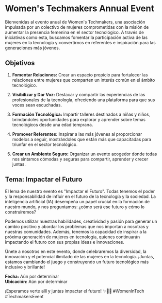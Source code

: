 # Women's Techmakers Annual Event

Bienvenidas al evento anual de Women's Techmakers, una asociación impulsada por un colectivo de mujeres comprometidas con la misión de aumentar la presencia femenina en el sector tecnológico. A través de iniciativas como esta, buscamos fomentar la participación activa de las mujeres en la tecnología y convertirnos en referentes e inspiración para las generaciones más jóvenes.

## Objetivos

1. **Fomentar Relaciones:** Crear un espacio propicio para fortalecer las relaciones entre mujeres que comparten un interés común en el ámbito tecnológico.

2. **Visibilizar y Dar Voz:** Destacar y compartir las experiencias de las profesionales de la tecnología, ofreciendo una plataforma para que sus voces sean escuchadas.

3. **Formación Tecnológica:** Impartir talleres destinados a niñas y niños, brindándoles oportunidades para explorar y aprender sobre temas tecnológicos desde una edad temprana.

4. **Promover Referentes:** Inspirar a las más jóvenes al proporcionar modelos a seguir, mostrándoles que están más que capacitadas para triunfar en el sector tecnológico.

5. **Crear un Ambiente Seguro:** Organizar un evento acogedor donde todas nos sintamos cómodas y seguras para compartir, aprender y crecer juntas.

## Tema: Impactar el Futuro

El lema de nuestro evento es "Impactar el Futuro". Todas tenemos el poder y la responsabilidad de influir en el futuro de la tecnología y la sociedad. La inteligencia artificial (IA) desempeña un papel crucial en la formación de nuestro mundo, y nos preguntamos: ¿cómo será ese futuro y cómo lo construiremos?

Podemos utilizar nuestras habilidades, creatividad y pasión para generar un cambio positivo y abordar los problemas que nos importan a nosotras y nuestras comunidades. Además, tenemos la capacidad de inspirar a la próxima generación de mujeres en tecnología, quienes continuarán impactando el futuro con sus propias ideas e innovaciones.

Únete a nosotros en este evento, donde celebraremos la diversidad, la innovación y el potencial ilimitado de las mujeres en la tecnología. ¡Juntas, estamos cambiando el juego y construyendo un futuro tecnológico más inclusivo y brillante!

**Fecha:** Aún por determinar  
**Ubicación:** Aún por determinar  

¡Esperamos verte allí y juntas impactar el futuro! ✨👩‍💻 #WomenInTech #TechmakersEvent
